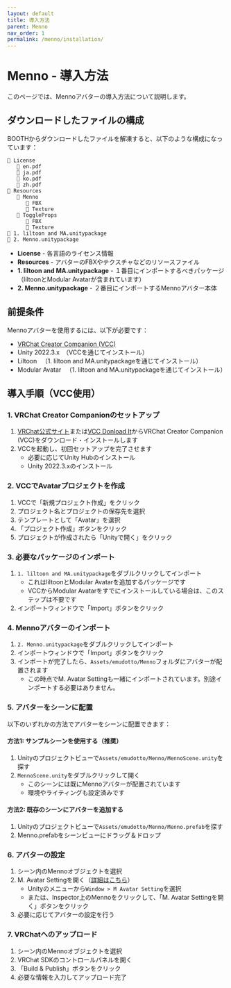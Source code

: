 ```yaml
---
layout: default
title: 導入方法
parent: Menno
nav_order: 1
permalink: /menno/installation/
---
```


# Menno - 導入方法

このページでは、Mennoアバターの導入方法について説明します。

## ダウンロードしたファイルの構成

BOOTHからダウンロードしたファイルを解凍すると、以下のような構成になっています：

```
📁 License
   📄 en.pdf
   📄 ja.pdf
   📄 ko.pdf
   📄 zh.pdf
📁 Resources
   📁 Menno
      📁 FBX
      📁 Texture
   📁 ToggleProps
      📁 FBX
      📁 Texture
📄 1. liltoon and MA.unitypackage
📄 2. Menno.unitypackage
```

* **License** - 各言語のライセンス情報
* **Resources** - アバターのFBXやテクスチャなどのリソースファイル
* **1. liltoon and MA.unitypackage** - １番目にインポートするべきパッケージ（liltoonとModular Avatarが含まれています）
* **2. Menno.unitypackage** - ２番目にインポートするMennoアバター本体

## 前提条件

Mennoアバターを使用するには、以下が必要です：

* [VRChat Creator Companion (VCC)](https://vcc.docs.vrchat.com/#download-it)
* Unity 2022.3.x　（VCCを通じてインストール）
* Liltoon
　（1. liltoon and MA.unitypackageを通じてインストール）
* Modular Avatar
　（1. liltoon and MA.unitypackageを通じてインストール）

## 導入手順（VCC使用）

### 1. VRChat Creator Companionのセットアップ

1. [VRChat公式サイト](https://vrchat.com/home/download)または[VCC Donload It](https://vcc.docs.vrchat.com/#download-it)からVRChat Creator Companion (VCC)をダウンロード・インストールします
2. VCCを起動し、初回セットアップを完了させます
   - 必要に応じてUnity Hubのインストール
   - Unity 2022.3.xのインストール

### 2. VCCでAvatarプロジェクトを作成

1. VCCで「新規プロジェクト作成」をクリック
2. プロジェクト名とプロジェクトの保存先を選択
3. テンプレートとして「Avatar」を選択
4. 「プロジェクト作成」ボタンをクリック
5. プロジェクトが作成されたら「Unityで開く」をクリック

### 3. 必要なパッケージのインポート

1. `1. liltoon and MA.unitypackage`をダブルクリックしてインポート
   - これはliltoonとModular Avatarを追加するパッケージです
   - VCCからModular Avatarをすでにインストールしている場合は、このステップは不要です
2. インポートウィンドウで「Import」ボタンをクリック

### 4. Mennoアバターのインポート

1. `2. Menno.unitypackage`をダブルクリックしてインポート
2. インポートウィンドウで「Import」ボタンをクリック
3. インポートが完了したら、`Assets/emudotto/Menno`フォルダにアバターが配置されます
   - この時点でM. Avatar Settingも一緒にインポートされています。別途インポートする必要はありません。

### 5. アバターをシーンに配置

以下のいずれかの方法でアバターをシーンに配置できます：

#### 方法1: サンプルシーンを使用する（推奨）
1. Unityのプロジェクトビューで`Assets/emudotto/Menno/MennoScene.unity`を探す
2. `MennoScene.unity`をダブルクリックして開く
   - このシーンには既にMennoアバターが配置されています
   - 環境やライティングも設定済みです

#### 方法2: 既存のシーンにアバターを追加する
1. Unityのプロジェクトビューで`Assets/emudotto/Menno/Menno.prefab`を探す
2. Menno.prefabをシーンビューにドラッグ＆ドロップ

### 6. アバターの設定

1. シーン内のMennoオブジェクトを選択
2. M. Avatar Settingを開く（[詳細はこちら](/avatar-setting/)）
   - Unityのメニューから`Window > M Avatar Setting`を選択
   - または、Inspector上のMennoをクリックして、「M. Avatar Settingを開く」ボタンをクリック
3. 必要に応じてアバターの設定を行う

### 7. VRChatへのアップロード

1. シーン内のMennoオブジェクトを選択
2. VRChat SDKのコントロールパネルを開く
3. 「Build & Publish」ボタンをクリック
4. 必要な情報を入力してアップロード完了
